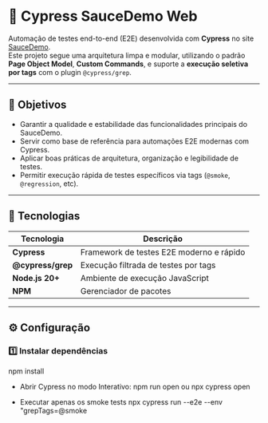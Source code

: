 # 🧪 Cypress SauceDemo Web

Automação de testes end-to-end (E2E) desenvolvida com **Cypress** no site [SauceDemo](https://www.saucedemo.com/).  
Este projeto segue uma arquitetura limpa e modular, utilizando o padrão **Page Object Model**, **Custom Commands**, e suporte a **execução seletiva por tags** com o plugin `@cypress/grep`.

---

## 🚀 Objetivos

- Garantir a qualidade e estabilidade das funcionalidades principais do SauceDemo.  
- Servir como base de referência para automações E2E modernas com Cypress.  
- Aplicar boas práticas de arquitetura, organização e legibilidade de testes.  
- Permitir execução rápida de testes específicos via tags (`@smoke`, `@regression`, etc).

---

## 🧱 Tecnologias

| Tecnologia | Descrição |
|-------------|------------|
| **Cypress** | Framework de testes E2E moderno e rápido |
| **@cypress/grep** | Execução filtrada de testes por tags |
| **Node.js 20+** | Ambiente de execução JavaScript |
| **NPM** | Gerenciador de pacotes |

---

## ⚙️ Configuração

### 1️⃣ Instalar dependências

npm install

- Abrir Cypress no modo Interativo:
npm run open
ou
npx cypress open

- Executar apenas os smoke tests
  npx cypress run --e2e --env "grepTags=@smoke

